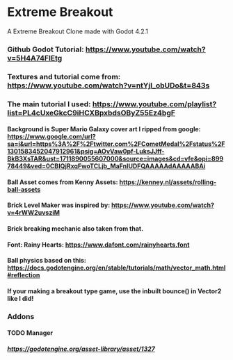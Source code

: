 # Extreme Breakout
 A Extreme Breakout Clone made with Godot 4.2.1



### Github Godot Tutorial: https://www.youtube.com/watch?v=5H4A74FIEtg 
### Textures and tutorial come from: https://www.youtube.com/watch?v=ntYjl_obUDo&t=843s
### The main tutorial I used: https://www.youtube.com/playlist?list=PL4cUxeGkcC9iHCXBpxbdsOByZ55Ez4bgF
#### Background is Super Mario Galaxy cover art I ripped from google: https://www.google.com/url?sa=i&url=https%3A%2F%2Ftwitter.com%2FCometMedal%2Fstatus%2F1301583452047912961&psig=AOvVaw0pf-LuksJJff-BkB3XsTAR&ust=1711890055607000&source=images&cd=vfe&opi=89978449&ved=0CBIQjRxqFwoTCLjb_MaFnIUDFQAAAAAdAAAAABAi
#### Ball Asset comes from Kenny Assets: https://kenney.nl/assets/rolling-ball-assets
#### Brick Level Maker was inspired by: https://www.youtube.com/watch?v=4rWW2uvsziM
#### Brick breaking mechanic also taken from that.
#### Font: Rainy Hearts: https://www.dafont.com/rainyhearts.font

#### Ball physics based on this: https://docs.godotengine.org/en/stable/tutorials/math/vector_math.html#reflection 
#### If your making a breakout type game, use the inbuilt bounce() in Vector2 like I did!

### Addons
#### TODO Manager
##### https://godotengine.org/asset-library/asset/1327
